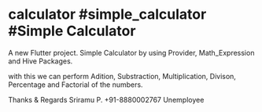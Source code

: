 # calculator #simple_calculator #Simple Calculator

A new Flutter project.
Simple Calculator by using Provider, Math_Expression and Hive Packages. 

with this we can perform Adition, Substraction, Multiplication, Divison, Percentage and Factorial of the numbers.

Thanks & Regards
Sriramu P.
+91-8880002767
Unemployee
